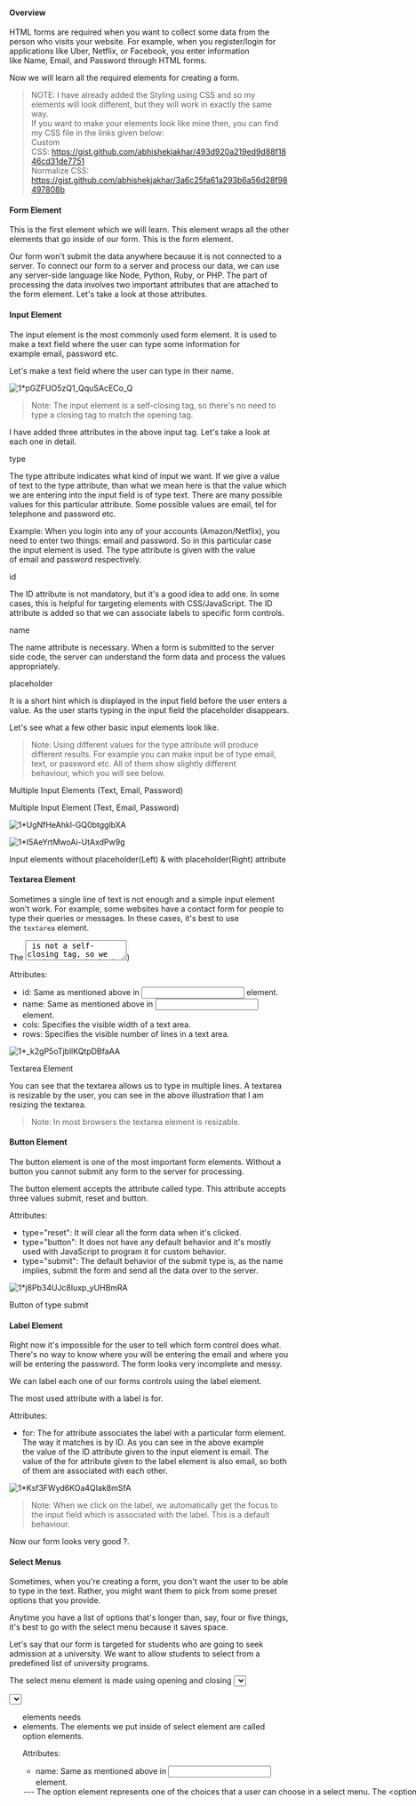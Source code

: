 #### Overview

HTML forms are required when you want to collect some data from the person who visits your website. For example, when you register/login for applications like Uber, Netflix, or Facebook, you enter information like Name, Email, and Password through HTML forms.

Now we will learn all the required elements for creating a form.

> NOTE: I have already added the Styling using CSS and so my elements will look different, but they will work in exactly the same way.\
> If you want to make your elements look like mine then, you can find my CSS file in the links given below:\
> Custom CSS: <https://gist.github.com/abhishekjakhar/493d920a219ed9d88f1846cd31de7751>\
> Normalize CSS:\
> <https://gist.github.com/abhishekjakhar/3a6c25fa61a293b6a56d28f98497808b>

#### Form Element

This is the first element which we will learn. This element wraps all the other elements that go inside of our form. This is the form element.

Our form won't submit the data anywhere because it is not connected to a server. To connect our form to a server and process our data, we can use any server-side language like Node, Python, Ruby, or PHP. The part of processing the data involves two important attributes that are attached to the form element. Let's take a look at those attributes.

#### Input Element

The input element is the most commonly used form element. It is used to make a text field where the user can type some information for example email, password etc.

Let's make a text field where the user can type in their name.

![1*pGZFUO5zQ1_QquSAcECo_Q](https://cdn-media-1.freecodecamp.org/images/1*pGZFUO5zQ1_QquSAcECo_Q.gif)

> Note: The input element is a self-closing tag, so there's no need to type a closing tag to match the opening tag.

I have added three attributes in the above input tag. Let's take a look at each one in detail.

type

The type attribute indicates what kind of input we want. If we give a value of text to the type attribute, than what we mean here is that the value which we are entering into the input field is of type text. There are many possible values for this particular attribute. Some possible values are email, tel for telephone and password etc.

Example: When you login into any of your accounts (Amazon/Netflix), you need to enter two things: email and password. So in this particular case the input element is used. The type attribute is given with the value of email and password respectively.

id

The ID attribute is not mandatory, but it's a good idea to add one. In some cases, this is helpful for targeting elements with CSS/JavaScript. The ID attribute is added so that we can associate labels to specific form controls.

name

The name attribute is necessary. When a form is submitted to the server side code, the server can understand the form data and process the values appropriately.

placeholder

It is a short hint which is displayed in the input field before the user enters a value. As the user starts typing in the input field the placeholder disappears.

Let's see what a few other basic input elements look like.

> Note: Using different values for the type attribute will produce different results. For example you can make input be of type email, text, or password etc. All of them show slightly different behaviour, which you will see below.

Multiple Input Elements (Text, Email, Password)

Multiple Input Element (Text, Email, Password)

![1*UgNfHeAhkl-GQ0btgglbXA](https://cdn-media-1.freecodecamp.org/images/1*UgNfHeAhkl-GQ0btgglbXA.gif)

![1*I5AeYrtMwoAi-UtAxdPw9g](https://cdn-media-1.freecodecamp.org/images/1*I5AeYrtMwoAi-UtAxdPw9g.gif)

Input elements without placeholder(Left) & with placeholder(Right) attribute

#### Textarea Element

Sometimes a single line of text is not enough and a simple input element won't work. For example, some websites have a contact form for people to type their queries or messages. In these cases, it's best to use the `textarea` element.

The <textarea> is not a self-closing tag, so we need to type both the opening and the closing tag. (<textarea></textarea>)

Attributes:

-   id: Same as mentioned above in <input/> element.
-   name: Same as mentioned above in <input/> element.
-   cols: Specifies the visible width of a text area.
-   rows: Specifies the visible number of lines in a text area.

![1*_k2gP5oTjbllKQtpDBfaAA](https://cdn-media-1.freecodecamp.org/images/1*_k2gP5oTjbllKQtpDBfaAA.gif)

Textarea Element

You can see that the textarea allows us to type in multiple lines. A textarea is resizable by the user, you can see in the above illustration that I am resizing the textarea.

> Note: In most browsers the textarea element is resizable.

#### Button Element

The button element is one of the most important form elements. Without a button you cannot submit any form to the server for processing.

The button element accepts the attribute called type. This attribute accepts three values submit, reset and button.

Attributes:

-   type="reset": It will clear all the form data when it's clicked.
-   type="button": It does not have any default behavior and it's mostly used with JavaScript to program it for custom behavior.
-   type="submit": The default behavior of the submit type is, as the name implies, submit the form and send all the data over to the server.

![1*j8Pb34UJc8luxp_yUHBmRA](https://cdn-media-1.freecodecamp.org/images/1*j8Pb34UJc8luxp_yUHBmRA.gif)

Button of type submit

#### Label Element

Right now it's impossible for the user to tell which form control does what. There's no way to know where you will be entering the email and where you will be entering the password. The form looks very incomplete and messy.

We can label each one of our forms controls using the label element.

The most used attribute with a label is for.

Attributes:

-   for: The for attribute associates the label with a particular form element. The way it matches is by ID. As you can see in the above example the value of the ID attribute given to the input element is email. The value of the for attribute given to the label element is also email, so both of them are associated with each other.

![1*Ksf3FWyd6KOa4QIak8mSfA](https://cdn-media-1.freecodecamp.org/images/1*Ksf3FWyd6KOa4QIak8mSfA.gif)

> Note: When we click on the label, we automatically get the focus to the input field which is associated with the label. This is a default behaviour.

Now our form looks very good ?.

#### Select Menus

Sometimes, when you're creating a form, you don't want the user to be able to type in the text. Rather, you might want them to pick from some preset options that you provide.

Anytime you have a list of options that's longer than, say, four or five things, it's best to go with the select menu because it saves space.

Let's say that our form is targeted for students who are going to seek admission at a university. We want to allow students to select from a predefined list of university programs.

The select menu element is made using opening and closing <select> tag.

<select> --- The select element renders a drop-down menu that contains selectable options. The select element won't do anything, by itself. This form element actually needs additional elements inside of it, exactly like <ul> elements needs <li> elements. The elements we put inside of select element are called option elements.

Attributes:

-   name: Same as mentioned above in <input/> element.

<option> --- The option element represents one of the choices that a user can choose in a select menu. The &lt;option> element uses an attribute called value.

Attributes:

-   value: When you submit a form to server-side code, each form element has an associated value for text inputs and text areas. That value is whatever the user types into the field. However, since we're creating these predefined options, we need to specify what the value should look like when it's submitted. So, we use the value attribute to specify the values to predefined options.

![1*EkXaeFfKPsK1lbiDAeQvyg](https://cdn-media-1.freecodecamp.org/images/1*EkXaeFfKPsK1lbiDAeQvyg.gif)

Select Menu

Now we have Select Courses label with the select menu which we have just created. Now, we can also organize our list into logical groups with the <optgroup> element.

Attributes:

-   label: The name of the group of options. In the example given below our list of options has been divided into two groups with the label of Engineering and Management.

In the example given below

![1*GHsseV7OitD9m9mTjHb8BA](https://cdn-media-1.freecodecamp.org/images/1*GHsseV7OitD9m9mTjHb8BA.gif)

#### Radio Buttons

Select menus are great if you have lots of options. If you have something like 5 or fewer options, it's better to use radio buttons.

The difference between Select Menu and Radio Button is that radio buttons show you all the options at once. Like the select menu the user can only pick from one of them.

Attributes:

-   name: Same as mentioned above in <input/> element.
-   value: Since we're creating these predefined options, we need to specify what the value should look like when it's submitted. So, we use the value attribute to specify the values to predefined options.

> *Note:** If you select one option and then you try to select another option, you'll see that it deselects the previous option. The way that it knows to do that is because we have the name attribute exactly same. So it knows that these two radio buttons are part of the same group.*

![1*Jxp4WvykcA7siX0SG2P2CQ](https://cdn-media-1.freecodecamp.org/images/1*Jxp4WvykcA7siX0SG2P2CQ.gif)

> Note: Name should be the same if we want radio buttons to be a part of the same radio button group.

#### Checkboxes

Sometimes you might have a group of predefined options. You want the user to be able to select multiple options and not just one of them. That's where checkboxes are useful.

Attributes:

-   name: Same as mentioned above in <input/> element.
-   value: Since we're creating these predefined options, we need to specify what the value should look like when it's submitted. So, we use the value attribute to specify the values to predefined options.
-   checked: By default, a checkbox input is unchecked. You can set the default state to checked by using the attribute called checked. Remember this is a boolean attribute.

```
<input type="checkbox" checked id="name" value="abhishek" name="user_name" />
```

In the example given below, I have used the label for each individual option. I have connected the checkbox and a label using the for attribute of label and id attribute of the checkbox.

> *Note:** It can be hard to click a small checkbox. It is recommended to wrap a <label> element around the checkbox. If we click the label then also our checkbox gets checked or unchecked. I have not done it below, but you can do it to make the UX b*etter.

![1*SFY1wuzU-95_FqsrkfuFMw](https://cdn-media-1.freecodecamp.org/images/1*SFY1wuzU-95_FqsrkfuFMw.gif)

#### Difference between Checkbox and Radio button

1.  Checkbox can exist on its own, while radio buttons can only appear as a group (minimum of 2 radio buttons should be there).
2.  Selecting checkbox is optional but choosing one of the radio button is mandatory.

#### The Complete Form

![1*BWh2qjSRTuAa6ixPGsKcrg](https://cdn-media-1.freecodecamp.org/images/1*BWh2qjSRTuAa6ixPGsKcrg.png)

We've learned about lots of HTML form elements and have covered the essentials.

Don't worry about memorizing everything. Almost no professional web developer can name every attribute or element. What's more important than memorization is learning how to look up things in the documentation when you need them.

You can try adding your own CSS to make this form look the way you want it to look.

You can learn more about forms in the link given below

[HTML forms](https://developer.mozilla.org/en-US/docs/Learn/HTML/Forms)\
[*This module provides a series of articles that will help you master HTML forms. HTML forms are a very powerful tool for...*developer.mozilla.org](https://developer.mozilla.org/en-US/docs/Learn/HTML/Forms)

I hope you've found this post informative and helpful. I would love to hear your feedback!

Thank you for reading!
